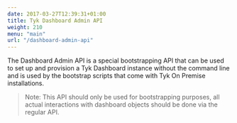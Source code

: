 ```yaml
---
date: 2017-03-27T12:39:31+01:00
title: Tyk Dashboard Admin API
weight: 210
menu: "main"
url: "/dashboard-admin-api"
---
```


The Dashboard Admin API is a special bootstrapping API that can be used to set up and provision a Tyk Dashboard instance without the command line and is used by the bootstrap scripts that come with Tyk On Premise installations.

> Note: This API should only be used for bootstrapping purposes, all actual interactions with dashboard objects should be done via the regular API.